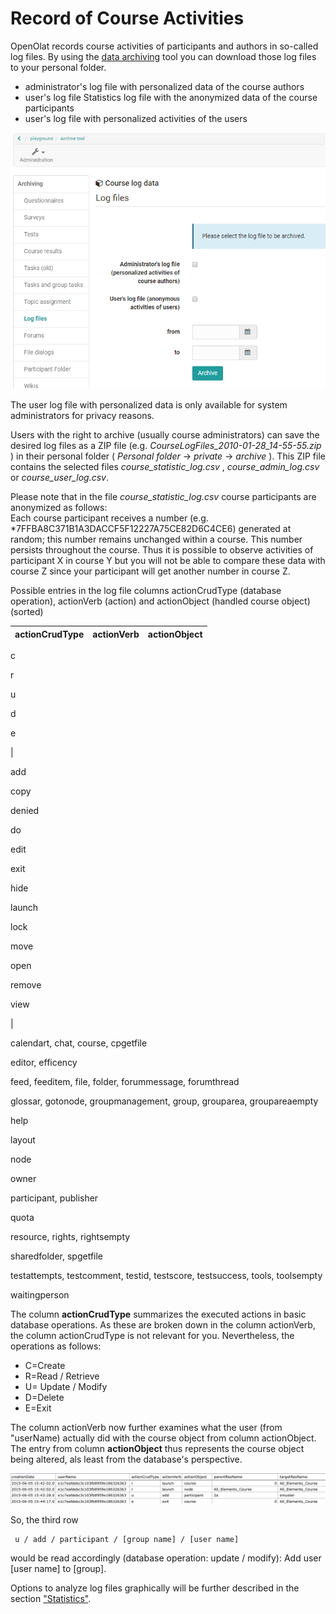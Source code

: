 # Record of Course Activities

OpenOlat records course activities of participants and authors in so-called
log files. By using the [data archiving](Using+Course+Tools.html#UsingCourseTools-_datenarchivierung) tool
you can download those log files to your personal folder.

  * administrator's log file with personalized data of the course authors
  * user's log file Statistics log file with the anonymized data of the course participants
  * user's log file with personalized activities of the users

![](assets/log_files.png)

The user log file with personalized data is only available for system
administrators for privacy reasons.

Users with the right to archive (usually course administrators) can save the
desired log files as a ZIP file (e.g. _CourseLogFiles_2010-01-28_14-55-55.zip_
) in their personal folder ( _Personal folder_ -> _private_ -> _archive_ ).
This ZIP file contains the selected files _course_statistic_log.csv_ ,
_course_admin_log.csv_ or _course_user_log.csv_.

Please note that in the file _course_statistic_log.csv_ course participants
are anonymized as follows:  
Each course participant receives a number (e.g.
*7FFBA8C371B1A3DACCF5F12227A75CE82D6C4CE6) generated at random; this number
remains unchanged within a course. This number persists throughout the course.
Thus it is possible to observe activities of participant X in course Y but you
will not be able to compare these data with course Z since your participant
will get another number in course Z.

Possible entries in the log file columns actionCrudType (database operation),
actionVerb (action) and actionObject (handled course object)(sorted)

 actionCrudType| actionVerb| actionObject  
---|---|---  
  
c

r

u

d

e

|

add

copy

denied

do

edit

exit

hide

launch

lock

move

open

remove

view

|

calendart, chat, course, cpgetfile

editor, efficency

feed, feeditem, file, folder, forummessage, forumthread

glossar, gotonode, groupmanagement, group, grouparea, groupareaempty

help

layout

node

owner

participant, publisher

quota

resource, rights, rightsempty

sharedfolder, spgetfile

testattempts, testcomment, testid, testscore, testsuccess, tools, toolsempty

waitingperson  
  
The column **actionCrudType** summarizes the executed actions in basic
database operations. As these are broken down in the column actionVerb, the
column actionCrudType is not relevant for you. Nevertheless, the operations as
follows:

  * C=Create
  * R=Read / Retrieve
  * U= Update / Modify
  * D=Delete
  * E=Exit   
  

The column actionVerb now further examines what the user (from "userName)
actually did with the course object from column actionObject. The entry from
column **actionObject** thus represents the course object being altered, als
least from the database's perspective.

![](assets/course_statistic_log.gif)

So, the third row

    
    
     u / add / participant / [group name] / [user name]

would be read accordingly (database operation: update / modify): Add user
[user name] to [group].

Options to analyze log files graphically will be further described in the
section ["Statistics"](Using+Course+Tools.html#UsingCourseTools-_statistiken).

